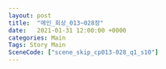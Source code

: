 ```yaml
---
layout: post
title:  "메인_회상_013~028장"
date:   2021-01-31 12:00:00 +0000
categories: Main
Tags: Story Main
SceneCode: ["scene_skip_cp013-028_q1_s10"]
---
```

